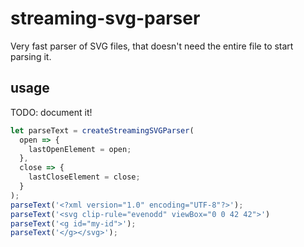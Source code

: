 # streaming-svg-parser

Very fast parser of SVG files, that doesn't need the entire file to start
parsing it.

## usage

TODO: document it!

``` js
let parseText = createStreamingSVGParser(
  open => {
    lastOpenElement = open;
  },
  close => {
    lastCloseElement = close;
  }
);
parseText('<?xml version="1.0" encoding="UTF-8"?>');
parseText('<svg clip-rule="evenodd" viewBox="0 0 42 42">')
parseText('<g id="my-id">');
parseText('</g></svg>');
```